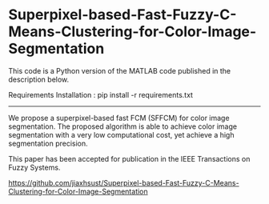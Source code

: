 # Superpixel-based-Fast-Fuzzy-C-Means-Clustering-for-Color-Image-Segmentation

This code is a Python version of the MATLAB code published in the description below.

Requirements Installation :
pip install -r requirements.txt
______________________________________________________________________________________________________________________
We propose a superpixel-based fast FCM (SFFCM) for color image segmentation. The proposed algorithm is able to achieve color image segmentation with a very low computational cost, yet achieve a high segmentation precision.

This paper has been accepted for publication in the IEEE Transactions on Fuzzy Systems.


https://github.com/jiaxhsust/Superpixel-based-Fast-Fuzzy-C-Means-Clustering-for-Color-Image-Segmentation